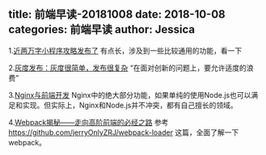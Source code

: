 title: 前端早读-20181008
date: 2018-10-08
categories: 前端早读
author: Jessica
---

1.[近两万字小程序攻略发布了](https://juejin.im/post/5b8fd1416fb9a05cf3710690)
有点长，涉及到一些比较通用的功能，看一下

2.[灰度发布：灰度很简单，发布很复杂](https://blog.csdn.net/justdo2008/article/details/80551247)
“在面对创新的问题上，要允许适度的浪费”

3.[Nginx与前端开发](https://juejin.im/post/5bacbd395188255c8d0fd4b2)
Nginx中的绝大部分功能，如果单纯的使用Node.js也可以满足和实现。但实际上，Nginx和Node.js并不冲突，都有自己擅长的领域。

4.[Webpack揭秘——走向高阶前端的必经之路](https://juejin.im/post/5badd0c5e51d450e4437f07a)
参考 https://github.com/jerryOnlyZRJ/webpack-loader 这篇，全面了解一下webpack。

